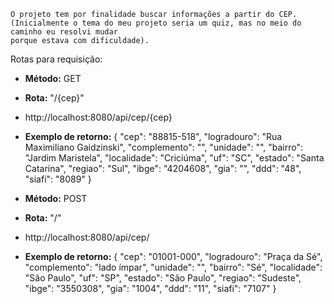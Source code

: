     O projeto tem por finalidade buscar informações a partir do CEP.
    (Inicialmente o tema do meu projeto seria um quiz, mas no meio do caminho eu resolvi mudar 
    porque estava com dificuldade).
Rotas para requisição:

- **Método:** GET
- **Rota:** "/{cep}"
- http://localhost:8080/api/cep/{cep}
- **Exemplo de retorno:** { "cep": "88815-518", "logradouro": "Rua Maximiliano Gaidzinski", "complemento": "", "unidade": "", "bairro": "Jardim Maristela", "localidade": "Criciúma", "uf": "SC", "estado": "Santa Catarina", "regiao": "Sul", "ibge": "4204608", "gia": "", "ddd": "48", "siafi": "8089" }


- **Método:** POST
- **Rota:** "/"
- http://localhost:8080/api/cep/
- **Exemplo de retorno:**
{
"cep": "01001-000",
"logradouro": "Praça da Sé",
"complemento": "lado ímpar",
"unidade": "",
"bairro": "Sé",
"localidade": "São Paulo",
"uf": "SP",
"estado": "São Paulo",
"regiao": "Sudeste",
"ibge": "3550308",
"gia": "1004",
"ddd": "11",
"siafi": "7107"
}

